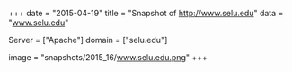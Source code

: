 
+++
date = "2015-04-19"
title = "Snapshot of http://www.selu.edu"
data = "www.selu.edu"

Server = ["Apache"]
domain = ["selu.edu"]

  image = "snapshots/2015_16/www.selu.edu.png"
+++
#
